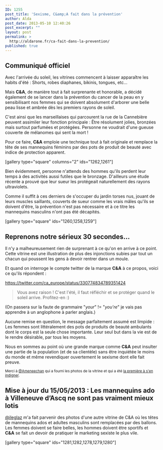 ```yaml
---
ID: 1255
post_title: 'Sexisme, C&amp;A fait dans la prévention'
author: Alda
post_date: 2013-05-10 12:40:26
post_excerpt: ""
layout: post
permalink: >
  http://aldarone.fr/ca-fait-dans-la-prevention/
published: true
---
```

<h2>Communiqué officiel</h2>

Avec l'arrivée du soleil, les vitrines commencent à laisser apparaître les habits d'été : Shorts, robes diaphanes, bikinis, tongues, etc…

Mais <strong>C&amp;A</strong>, de manière tout à fait surprenante et honorable, a décidé également de se lancer dans la prévention du cancer de la peau en y sensibilisant nos femmes qui se doivent absolument d'arborer une belle peau lisse et ambrée dès les premiers rayons de soleil.

C'est ainsi que les marseillaises qui parcourent la rue de la Cannebière peuvent assimiler leur fonction principale : Être résolument jolies, bronzées mais surtout parfumées et protégées. Personne ne voudrait d'une gueuse couverte de mélanomes qui sent la mort !

Pour ce faire, <strong>C&amp;A</strong> emploie une technique tout à fait originale et remplace la tête de ses mannequins féminins par des pots de produit de beauté avec indice de protection apparent.

[gallery type="square" columns="2" ids="1262,1261"]

Bien évidemment, personne n'attends des hommes qu'ils perdent leur temps à des activités aussi futiles que le bronzage. D'ailleurs une étude récente a prouvé que leur sueur les protégeait naturellement des rayons ultraviolets.

Comme il suffit à ces derniers de s'occuper du jardin torses nus, jouant de leurs muscles saillants, couverts de sueur comme les vrais mâles qu'ils se doivent d'être, la prévention n'est pas nécessaire et à ce titre les mannequins masculins n'ont pas été décapités.

[gallery type="square" ids="1260,1258,1259"]

<h2>Reprenons notre sérieux 30 secondes…</h2>

Il n'y a malheureusement rien de surprenant à ce qu'on en arrive à ce point. Cette vitrine est une illustration de plus des injonctions subies par tout un chacun qui poussent les gens à devoir rentrer dans un moule.

Et quand on interroge le compte twitter de la marque <strong>C&amp;A</strong> à ce propos, voici ce qu'ils répondent :

https://twitter.com/ca_europe/status/330774834789351424

<blockquote>
  Vous avez raison ! C'est l'été, il faut réfléchir et se protéger quand le soleil arrive. Profitez-en :)
</blockquote>

(On passera sur la faute de grammaire "<em>your</em>" != "<em>you're</em>" je vais pas apprendre à un anglophone à parler anglais.)

Aucune remise en question, le message parfaitement assumé est limpide : Les femmes sont littéralement des pots de produits de beauté ambulants dont le corps est la seule chose importante. Leur seul but dans la vie est de le rendre désirable, par tous les moyens.

Nous en sommes au point où une grande marque comme <strong>C&amp;A</strong> peut insulter une partie de la population (et de sa clientèle) sans être inquiétée le moins du monde et même revendiquer ouvertement le sexisme dont elle fait preuve.

<small>Merci à <a href="https://twitter.com/Ameneechan/">@Ameneechan</a> qui a fourni les photos de la vitrine et qui a été <a href="http://storify.com/Ameneechan/vitrine-sexiste-chez-c-and-a">la première à s'en indigner</a>.</small>

<h2>Mise à jour du 15/05/2013 : Les mannequins ado à Villeneuve d’Ascq ne sont pas vraiment mieux lotis</h2>

<a href="https://twitter.com/ileglaz/">@ileglaz</a> m'a fait parvenir des photos d'une autre vitrine de C&amp;A où les têtes de mannequins ados et adultes masculins sont remplacées par des ballons. Les femmes doivent se faire belles, les hommes doivent être sportifs et <strong>C&amp;A</strong> se fait un devoir de pratiquer le marketing sexiste le plus vile.

[gallery type="square" ids="1281,1282,1278,1279,1280"]